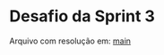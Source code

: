 # Desafio da Sprint 3

Arquivo com resolução em:
[main](/Sprint%203/Desafio/desafio-wellington-sousa.ipynb)

